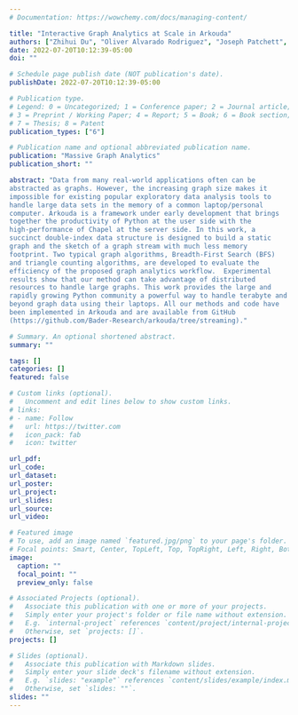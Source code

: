 ```yaml
---
# Documentation: https://wowchemy.com/docs/managing-content/

title: "Interactive Graph Analytics at Scale in Arkouda"
authors: ["Zhihui Du", "Oliver Alvarado Rodriguez", "Joseph Patchett", "David Bader"]
date: 2022-07-20T10:12:39-05:00
doi: ""

# Schedule page publish date (NOT publication's date).
publishDate: 2022-07-20T10:12:39-05:00

# Publication type.
# Legend: 0 = Uncategorized; 1 = Conference paper; 2 = Journal article;
# 3 = Preprint / Working Paper; 4 = Report; 5 = Book; 6 = Book section;
# 7 = Thesis; 8 = Patent
publication_types: ["6"]

# Publication name and optional abbreviated publication name.
publication: "Massive Graph Analytics"
publication_short: ""

abstract: "Data from many real-world applications often can be
abstracted as graphs. However, the increasing graph size makes it
impossible for existing popular exploratory data analysis tools to
handle large data sets in the memory of a common laptop/personal
computer. Arkouda is a framework under early development that brings
together the productivity of Python at the user side with the
high-performance of Chapel at the server side. In this work, a
succinct double-index data structure is designed to build a static
graph and the sketch of a graph stream with much less memory
footprint. Two typical graph algorithms, Breadth-First Search (BFS)
and triangle counting algorithms, are developed to evaluate the
efficiency of the proposed graph analytics workflow.  Experimental
results show that our method can take advantage of distributed
resources to handle large graphs. This work provides the large and
rapidly growing Python community a powerful way to handle terabyte and
beyond graph data using their laptops. All our methods and code have
been implemented in Arkouda and are available from GitHub
(https://github.com/Bader-Research/arkouda/tree/streaming)."

# Summary. An optional shortened abstract.
summary: ""

tags: []
categories: []
featured: false

# Custom links (optional).
#   Uncomment and edit lines below to show custom links.
# links:
# - name: Follow
#   url: https://twitter.com
#   icon_pack: fab
#   icon: twitter

url_pdf:
url_code:
url_dataset:
url_poster:
url_project:
url_slides:
url_source:
url_video:

# Featured image
# To use, add an image named `featured.jpg/png` to your page's folder. 
# Focal points: Smart, Center, TopLeft, Top, TopRight, Left, Right, BottomLeft, Bottom, BottomRight.
image:
  caption: ""
  focal_point: ""
  preview_only: false

# Associated Projects (optional).
#   Associate this publication with one or more of your projects.
#   Simply enter your project's folder or file name without extension.
#   E.g. `internal-project` references `content/project/internal-project/index.md`.
#   Otherwise, set `projects: []`.
projects: []

# Slides (optional).
#   Associate this publication with Markdown slides.
#   Simply enter your slide deck's filename without extension.
#   E.g. `slides: "example"` references `content/slides/example/index.md`.
#   Otherwise, set `slides: ""`.
slides: ""
---
```

